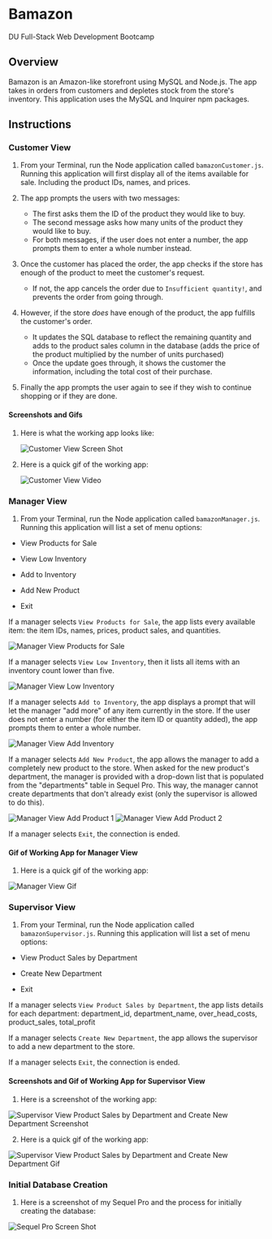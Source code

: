 # Bamazon
DU Full-Stack Web Development Bootcamp

## Overview

Bamazon is an Amazon-like storefront using MySQL and Node.js. The app takes in orders from customers and depletes stock from the store's inventory.  This application uses the MySQL and Inquirer npm packages.

## Instructions

### Customer View

1. From your Terminal, run the Node application called `bamazonCustomer.js`. Running this application will first display all of the items available for sale. Including the product IDs, names, and prices.

2. The app prompts the users with two messages:

    * The first asks them the ID of the product they would like to buy.
    * The second message asks how many units of the product they would like to buy.
    * For both messages, if the user does not enter a number, the app prompts them to enter a whole number instead.

3. Once the customer has placed the order, the app checks if the store has enough of the product to meet the customer's request.

    * If not, the app cancels the order due to  `Insufficient quantity!`, and prevents the order from going through.

4. However, if the store _does_ have enough of the product, the app fulfills the customer's order.
    * It updates the SQL database to reflect the remaining quantity and adds to the product sales column in the database (adds the price of the product multiplied by the number of units purchased)
    * Once the update goes through, it shows the customer the information, including the total cost of their purchase.
    
5. Finally the app prompts the user again to see if they wish to continue shopping or if they are done.


#### Screenshots and Gifs

1. Here is what the working app looks like:

    ![Customer View Screen Shot](/images/screenshot1.png)
    
2. Here is a quick gif of the working app:

    ![Customer View Video](/images/bamazonCustomer.gif)



### Manager View

1. From your Terminal, run the Node application called `bamazonManager.js`. Running this application will list a set of menu options:

* View Products for Sale

* View Low Inventory

* Add to Inventory

* Add New Product

* Exit

If a manager selects `View Products for Sale`, the app lists every available item: the item IDs, names, prices, product sales, and quantities.

![Manager View Products for Sale](/images/screenshot2.png)

If a manager selects `View Low Inventory`, then it lists all items with an inventory count lower than five.

![Manager View Low Inventory](/images/screenshot3.png)

If a manager selects `Add to Inventory`, the app displays a prompt that will let the manager "add more" of any item currently in the store. If the user does not enter a number (for either the item ID or quantity added), the app prompts them to enter a whole number.

![Manager View Add Inventory](/images/screenshot4.png)

If a manager selects `Add New Product`, the app allows the manager to add a completely new product to the store. When asked for the new product's department, the manager is provided with a drop-down list that is populated from the "departments" table in Sequel Pro. This way, the manager cannot create departments that don't already exist (only the supervisor is allowed to do this).

![Manager View Add Product 1](/images/screenshot5.png)
![Manager View Add Product 2](/images/screenshot6.png)

If a manager selects `Exit`, the connection is ended.

#### Gif of Working App for Manager View

1. Here is a quick gif of the working app:

![Manager View Gif](/images/bamazonManager.gif)

### Supervisor View

1. From your Terminal, run the Node application called `bamazonSupervisor.js`. Running this application will list a set of menu options:

* View Product Sales by Department

* Create New Department

* Exit

If a manager selects `View Product Sales by Department`, the app lists details for each department: department_id, department_name, over_head_costs, product_sales, total_profit

If a manager selects `Create New Department`, the app allows the supervisor to add a new department to the store.

If a manager selects `Exit`, the connection is ended.

#### Screenshots and Gif of Working App for Supervisor View

1. Here is a screenshot of the working app:

![Supervisor View Product Sales by Department and Create New Department Screenshot](/images/screenshot7.png)

2. Here is a quick gif of the working app:

![Supervisor View Product Sales by Department and Create New Department Gif](/images/bamazonSupervisor.gif)

### Initial Database Creation

1. Here is a screenshot of my Sequel Pro and the process for initially creating the database:

![Sequel Pro Screen Shot](/images/mysql.png)